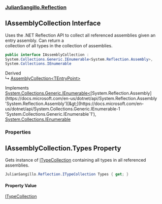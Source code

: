 ### [JulianSangillo.Reflection](JulianSangillo.Reflection/README.md 'JulianSangillo.Reflection')

## IAssemblyCollection Interface

Uses the .NET Reflection API to collect all referenced assemblies given an entry assembly. Can return a  
collection of all types in the collection of assemblies.

```csharp
public interface IAssemblyCollection :
System.Collections.Generic.IEnumerable<System.Reflection.Assembly>,
System.Collections.IEnumerable
```

Derived  
&#8627; [AssemblyCollection&lt;TEntryPoint&gt;](JulianSangillo.Reflection/AssemblyCollection_TEntryPoint_/README.md 'JulianSangillo.Reflection.AssemblyCollection<TEntryPoint>')

Implements [System.Collections.Generic.IEnumerable&lt;](https://docs.microsoft.com/en-us/dotnet/api/System.Collections.Generic.IEnumerable-1 'System.Collections.Generic.IEnumerable`1')[System.Reflection.Assembly](https://docs.microsoft.com/en-us/dotnet/api/System.Reflection.Assembly 'System.Reflection.Assembly')[&gt;](https://docs.microsoft.com/en-us/dotnet/api/System.Collections.Generic.IEnumerable-1 'System.Collections.Generic.IEnumerable`1'), [System.Collections.IEnumerable](https://docs.microsoft.com/en-us/dotnet/api/System.Collections.IEnumerable 'System.Collections.IEnumerable')
### Properties

<a name='JulianSangillo.Reflection.IAssemblyCollection.Types'></a>

## IAssemblyCollection.Types Property

Gets instance of [ITypeCollection](JulianSangillo.Reflection/ITypeCollection/README.md 'JulianSangillo.Reflection.ITypeCollection') containing all types in all referenced assemblies.

```csharp
JulianSangillo.Reflection.ITypeCollection Types { get; }
```

#### Property Value
[ITypeCollection](JulianSangillo.Reflection/ITypeCollection/README.md 'JulianSangillo.Reflection.ITypeCollection')